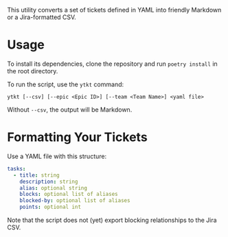 This utility converts a set of tickets defined in YAML into friendly
Markdown or a Jira-formatted CSV.

# Usage

To install its dependencies, clone the repository and run `poetry install`
in the root directory.

To run the script, use the `ytkt` command:

```
ytkt [--csv] [--epic <Epic ID>] [--team <Team Name>] <yaml file>
```

Without `--csv`, the output will be Markdown.

# Formatting Your Tickets

Use a YAML file with this structure:

```yaml
tasks:
  - title: string
    description: string
    alias: optional string
    blocks: optional list of aliases
    blocked-by: optional list of aliases
    points: optional int
```

Note that the script does not (yet) export blocking relationships to the
Jira CSV.
